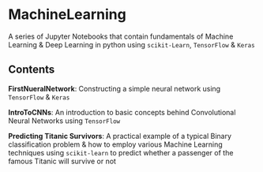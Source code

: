 # MachineLearning

A series of Jupyter Notebooks that contain fundamentals of Machine Learning & Deep Learning in python using `scikit-Learn`, `TensorFlow` & `Keras`

## Contents

**FirstNueralNetwork**: Constructing a simple neural network using `TensorFlow` & `Keras`

**IntroToCNNs**: An introduction to basic concepts behind Convolutional Neural Networks using `TensorFlow`

**Predicting Titanic Survivors**: A practical example of a typical Binary classification problem & how to employ various Machine Learning techniques using `scikit-learn` to predict whether a passenger of the famous Titanic will survive or not
